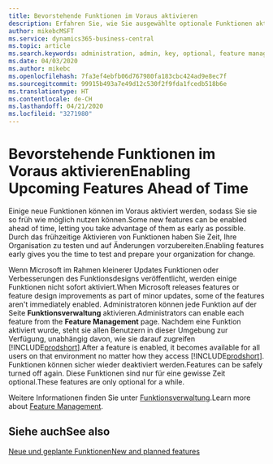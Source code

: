 ```yaml
---
title: Bevorstehende Funktionen im Voraus aktivieren
description: Erfahren Sie, wie Sie ausgewählte optionale Funktionen aktivieren, bevor sie obligatorisch werden.
author: mikebcMSFT
ms.service: dynamics365-business-central
ms.topic: article
ms.search.keywords: administration, admin, key, optional, feature management, early access, preview
ms.date: 04/03/2020
ms.author: mikebc
ms.openlocfilehash: 7fa3ef4ebfb06d767980fa183cbc424ad9e8ec7f
ms.sourcegitcommit: 99915b493a7e49d12c530f2f9fda1fcedb518b6e
ms.translationtype: HT
ms.contentlocale: de-CH
ms.lasthandoff: 04/21/2020
ms.locfileid: "3271980"
---
```

# <a name="enabling-upcoming-features-ahead-of-time"></a><span data-ttu-id="fbaae-103">Bevorstehende Funktionen im Voraus aktivieren</span><span class="sxs-lookup"><span data-stu-id="fbaae-103">Enabling Upcoming Features Ahead of Time</span></span>

<span data-ttu-id="fbaae-104">Einige neue Funktionen können im Voraus aktiviert werden, sodass Sie sie so früh wie möglich nutzen können.</span><span class="sxs-lookup"><span data-stu-id="fbaae-104">Some new features can be enabled ahead of time, letting you take advantage of them as early as possible.</span></span> <span data-ttu-id="fbaae-105">Durch das frühzeitige Aktivieren von Funktionen haben Sie Zeit, Ihre Organisation zu testen und auf Änderungen vorzubereiten.</span><span class="sxs-lookup"><span data-stu-id="fbaae-105">Enabling features early gives you the time to test and prepare your organization for change.</span></span>

<span data-ttu-id="fbaae-106">Wenn Microsoft im Rahmen kleinerer Updates Funktionen oder Verbesserungen des Funktionsdesigns veröffentlicht, werden einige Funktionen nicht sofort aktiviert.</span><span class="sxs-lookup"><span data-stu-id="fbaae-106">When Microsoft releases features or feature design improvements as part of minor updates, some of the features aren't immediately enabled.</span></span> <span data-ttu-id="fbaae-107">Administratoren können jede Funktion auf der Seite **Funktionsverwaltung** aktivieren.</span><span class="sxs-lookup"><span data-stu-id="fbaae-107">Administrators can enable each feature from the **Feature Management** page.</span></span> <span data-ttu-id="fbaae-108">Nachdem eine Funktion aktiviert wurde, steht sie allen Benutzern in dieser Umgebung zur Verfügung, unabhängig davon, wie sie darauf zugreifen [!INCLUDE[prodshort](includes/prodshort.md)].</span><span class="sxs-lookup"><span data-stu-id="fbaae-108">After a feature is enabled, it becomes available for all users on that environment no matter how they access [!INCLUDE[prodshort](includes/prodshort.md)].</span></span> <span data-ttu-id="fbaae-109">Funktionen können sicher wieder deaktiviert werden.</span><span class="sxs-lookup"><span data-stu-id="fbaae-109">Features can be safely turned off again.</span></span> <span data-ttu-id="fbaae-110">Diese Funktionen sind nur für eine gewisse Zeit optional.</span><span class="sxs-lookup"><span data-stu-id="fbaae-110">These features are only optional for a while.</span></span>

<span data-ttu-id="fbaae-111">Weitere Informationen finden Sie unter [Funktionsverwaltung](/dynamics365/business-central/dev-itpro/administration/feature-management).</span><span class="sxs-lookup"><span data-stu-id="fbaae-111">Learn more about [Feature Management](/dynamics365/business-central/dev-itpro/administration/feature-management).</span></span>  

## <a name="see-also"></a><span data-ttu-id="fbaae-112">Siehe auch</span><span class="sxs-lookup"><span data-stu-id="fbaae-112">See also</span></span>

[<span data-ttu-id="fbaae-113">Neue und geplante Funktionen</span><span class="sxs-lookup"><span data-stu-id="fbaae-113">New and planned features</span></span>](https://aka.ms/Dynamics365ReleasePlan)  
